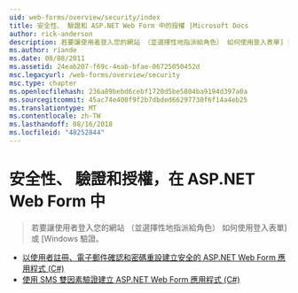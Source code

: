 ```yaml
---
uid: web-forms/overview/security/index
title: 安全性、 驗證和 ASP.NET Web Form 中的授權 |Microsoft Docs
author: rick-anderson
description: 若要讓使用者登入您的網站 （並選擇性地指派給角色） 如何使用登入表單] 或 [Windows 驗證。
ms.author: riande
ms.date: 08/08/2011
ms.assetid: 24eab207-f69c-4eab-bfae-06725050452d
msc.legacyurl: /web-forms/overview/security
msc.type: chapter
ms.openlocfilehash: 236a89bebd6cebf1720d5be5804ba9194d397a0a
ms.sourcegitcommit: 45ac74e400f9f2b7dbded66297730f6f14a4eb25
ms.translationtype: MT
ms.contentlocale: zh-TW
ms.lasthandoff: 08/16/2018
ms.locfileid: "48252844"
---
```

<a name="security-authentication-and-authorization-in-aspnet-web-forms"></a>安全性、 驗證和授權，在 ASP.NET Web Form 中
====================
> 若要讓使用者登入您的網站 （並選擇性地指派給角色） 如何使用登入表單] 或 [Windows 驗證。


- [以使用者註冊、電子郵件確認和密碼重設建立安全的 ASP.NET Web Form 應用程式 (C#)](create-a-secure-aspnet-web-forms-app-with-user-registration-email-confirmation-and-password-reset.md)
- [使用 SMS 雙因素驗證建立 ASP.NET Web Form 應用程式 (C#)](create-an-aspnet-web-forms-app-with-sms-two-factor-authentication.md)
